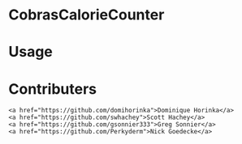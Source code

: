 # CobrasCalorieCounter

# Usage

#

# Contributers

    <a href="https://github.com/domihorinka">Dominique Horinka</a>
    <a href="https://github.com/swhachey">Scott Hachey</a>
    <a href="https://github.com/gsonnier333">Greg Sonnier</a>
    <a href="https://github.com/Perkyderm">Nick Goedecke</a>
